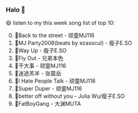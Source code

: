 

### Halo 👋

😄 listen to my this week song list of top 10:

0. 🌈Back to the street - 顽童MJ116
1. 🌈MJ Party2008(beats by ezasscul) - 瘦子E.SO
2. 🌈Way Up - 瘦子E.SO
3. 🌈Fly Out - 兄弟本色
4. 🌈干大事  - 顽童MJ116
5. 🌈迷途羔羊 - 张震岳
6. 🌈I Hate People Talk - 顽童MJ116
7. 🌈Super Duper - 顽童MJ116
8. 🌈better off without you - Julia Wu/瘦子E.SO
9. 🌈FatBoyGang - 大渊MUTA


